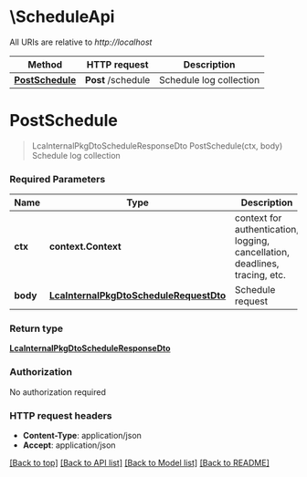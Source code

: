 # \ScheduleApi

All URIs are relative to *http://localhost*

Method | HTTP request | Description
------------- | ------------- | -------------
[**PostSchedule**](ScheduleApi.md#PostSchedule) | **Post** /schedule | Schedule log collection


# **PostSchedule**
> LcaInternalPkgDtoScheduleResponseDto PostSchedule(ctx, body)
Schedule log collection

### Required Parameters

Name | Type | Description  | Notes
------------- | ------------- | ------------- | -------------
 **ctx** | **context.Context** | context for authentication, logging, cancellation, deadlines, tracing, etc.
  **body** | [**LcaInternalPkgDtoScheduleRequestDto**](LcaInternalPkgDtoScheduleRequestDto.md)| Schedule request | 

### Return type

[**LcaInternalPkgDtoScheduleResponseDto**](lca_internal_pkg_dto.ScheduleResponseDto.md)

### Authorization

No authorization required

### HTTP request headers

 - **Content-Type**: application/json
 - **Accept**: application/json

[[Back to top]](#) [[Back to API list]](../README.md#documentation-for-api-endpoints) [[Back to Model list]](../README.md#documentation-for-models) [[Back to README]](../README.md)

